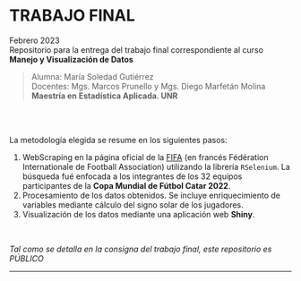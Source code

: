 # TRABAJO FINAL
Febrero 2023<br>
Repositorio para la entrega del trabajo final correspondiente al curso **Manejo y Visualización de Datos**
> Alumna: María Soledad Gutiérrez <br>
> Docentes: Mgs. Marcos Prunello y Mgs. Diego Marfetán Molina <br>
> __Maestría en Estadística Aplicada. UNR__

<br>

<br>


La metodología elegida se resume en los siguientes pasos:
1. WebScraping en la página oficial de la [FIFA](https://sofifa.com/teams?keyword=) (en francés Fédération Internationale de Football Association) utilizando la librería `RSelenium`. La búsqueda fué enfocada a los integrantes de los 32 equipos participantes de la __Copa Mundial de Fútbol Catar 2022__.
2. Procesamiento de los datos obtenidos. Se incluye enriquecimiento de variables mediante cálculo del signo solar de los jugadores.
3. Visualización de los datos mediante una aplicación web __Shiny__.

<br>

_Tal como se detalla en la consigna del trabajo final, este repositorio es PÚBLICO_

***



